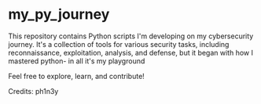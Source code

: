 # my_py_journey

This repository contains Python scripts I'm developing on my cybersecurity journey. It's a collection of tools for various security tasks, including reconnaissance, exploitation, analysis, and defense, but it began with how I mastered python- in all it's my playground

Feel free to explore, learn, and contribute!







Credits: ph1n3y
